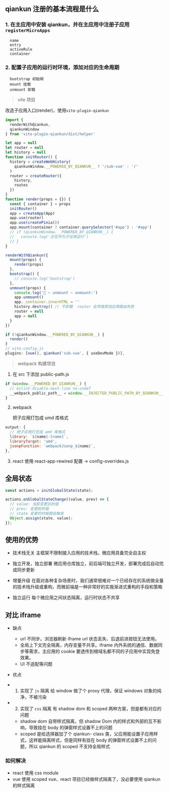 ## qiankun 注册的基本流程是什么

### 1. 在主应用中安装 qiankun，并在主应用中注册子应用`registerMicroApps`

```
  name
  entry
  activeRule
  container
```

### 2. 配置子应用的运行时环境，添加对应的生命周期

```
  bootstrap 初始胡
  mount 挂载
  unmount 卸载
```

> vite 项目

改造子应用入口(render)，使用`vite-plugin-qiankun`

```js
import {
  renderWithQiankun,
  qiankunWindow
} from 'vite-plugin-qiankun/dist/helper'

let app = null
let router = null
let history = null
function initRouter() {
  history = createWebHistory(
    qiankunWindow.__POWERED_BY_QIANKUN__ ? '/sub-vue' : '/'
  )
  router = createRouter({
    history,
    routes
  })
}
function render(props = {}) {
  const { container } = props
  initRouter()
  app = createApp(App)
  app.use(router)
  app.use(createPinia())
  app.mount(container ? container.querySelector('#app') : '#app')
  // if (qiankunWindow.__POWERED_BY_QIANKUN__) {
  //   console.log('正在作为子应用运行')
  // }
}

renderWithQiankun({
  mount(props) {
    render(props)
  },
  bootstrap() {
    // console.log('bootstrap')
  },
  unmount(props) {
    console.log('🚀 ~ unmount ~ unmount:')
    app.unmount()
    app._container.innerHTML = ''
    history.destroy() // 不卸载  router 会导致其他应用路由失败
    router = null
    app = null
  }
})

if (!qiankunWindow.__POWERED_BY_QIANKUN__) {
  render()
}
// vite.config.js
plugins: [vue(), qiankun('sub-vue', { useDevMode })],

```

> webpack 构建项目

1. 在 src 下添加 public-path.js

```js
if (window.__POWERED_BY_QIANKUN__) {
  // eslint-disable-next-line no-undef
  __webpack_public_path__ = window.__INJECTED_PUBLIC_PATH_BY_QIANKUN__;
}
```

2. webpack

   把子应用打包成 umd 库格式

```js
output: {
  // 把子应用打包成 umd 库格式
  library: `${name}-[name]`,
  libraryTarget: 'umd',
  jsonpFunction: `webpackJsonp_${name}`,
},
```

3. react 使用 react-app-rewired 配置 -> config-overrides.js

## 全局状态

```js
const actions = initGlobalState(state);

actions.onGlobalStateChange((value, prev) => {
  // value: 当前变更后的值
  // prev: 变更前的值
  // state 变更的时候就会触发
  Object.assign(state, value);
});
```

## 使用的优势

- 技术栈无关
  主框架不限制接入应用的技术栈，微应用具备完全自主权

- 独立开发，独立部署
  微应用仓库独立，前后端可独立开发，部署完成后自动完成同步更新

- 增量升级
  在面对各种复杂场景时，我们通常很难对一个已经存在的系统做全量的技术栈升级或重构，而微前端是一种非常好的实施渐进式重构的手段和策略

- 独立运行
  每个微应用之间状态隔离，运行时状态不共享

## 对比 iframe

- 缺点

  - url 不同步。浏览器刷新 iframe url 状态丢失、后退前进按钮无法使用。
  - 全局上下文完全隔离，内存变量不共享。iframe 内外系统的通信、数据同步等需求，主应用的 cookie 要透传到根域名都不同的子应用中实现免登效果。
  - UI 不适配等问题

- 优点

- 1. 实现了 `js` 隔离
     给 window 做了个 proxy 代理，保证 windows 对象的纯净，不被污染
- 2. 实现了 `css` 隔离
     有 shadow dom 和 scoped 两种方案，但是都有对应的问题

  - shadow dom 自带样式隔离，但 shadow Dom 内的样式和外部的互不影响，导致挂在 body 的弹窗样式设置不上的问题
  - scoped 是给选择器加了个 qiankun- class 类，父应用能设置子应用样式，这样能隔离样式，但是同样有挂在 body 的弹窗样式设置不上的问题，所以 qiankun 的 scoped 不支持全局样式

### 如何解决

- react 使用 css module
- vue 使用 scoped
  vue、react 项目已经做样式隔离了，没必要使用 qiankun 的样式隔离


<Gitalk />